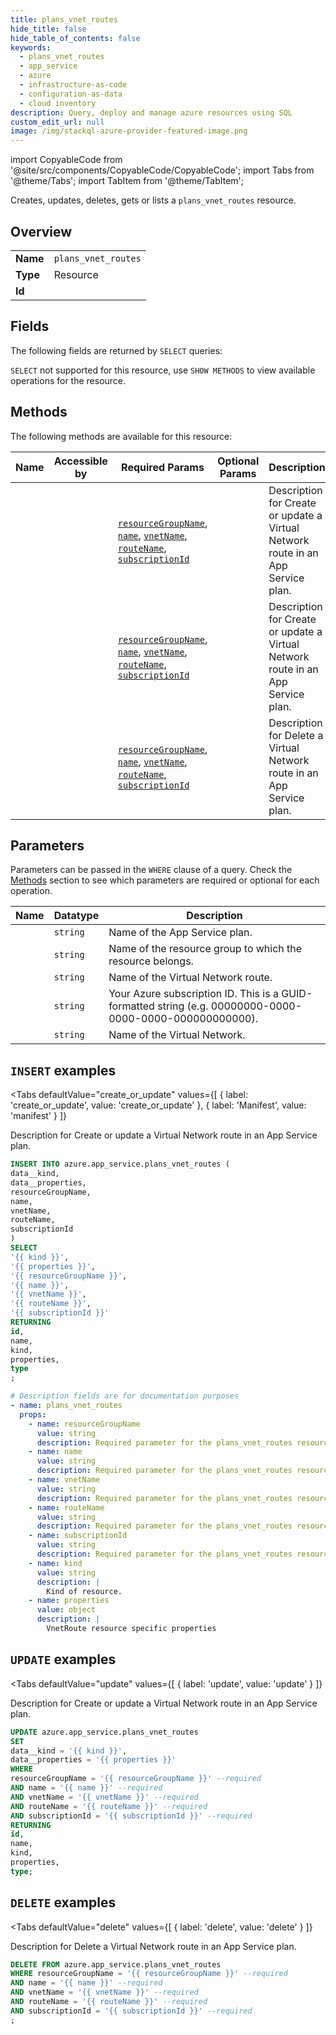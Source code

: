 ```yaml
--- 
title: plans_vnet_routes
hide_title: false
hide_table_of_contents: false
keywords:
  - plans_vnet_routes
  - app_service
  - azure
  - infrastructure-as-code
  - configuration-as-data
  - cloud inventory
description: Query, deploy and manage azure resources using SQL
custom_edit_url: null
image: /img/stackql-azure-provider-featured-image.png
---
```


import CopyableCode from '@site/src/components/CopyableCode/CopyableCode';
import Tabs from '@theme/Tabs';
import TabItem from '@theme/TabItem';

Creates, updates, deletes, gets or lists a <code>plans_vnet_routes</code> resource.

## Overview
<table><tbody>
<tr><td><b>Name</b></td><td><code>plans_vnet_routes</code></td></tr>
<tr><td><b>Type</b></td><td>Resource</td></tr>
<tr><td><b>Id</b></td><td><CopyableCode code="azure.app_service.plans_vnet_routes" /></td></tr>
</tbody></table>

## Fields

The following fields are returned by `SELECT` queries:

`SELECT` not supported for this resource, use `SHOW METHODS` to view available operations for the resource.


## Methods

The following methods are available for this resource:

<table>
<thead>
    <tr>
    <th>Name</th>
    <th>Accessible by</th>
    <th>Required Params</th>
    <th>Optional Params</th>
    <th>Description</th>
    </tr>
</thead>
<tbody>
<tr>
    <td><a href="#create_or_update"><CopyableCode code="create_or_update" /></a></td>
    <td><CopyableCode code="insert" /></td>
    <td><a href="#parameter-resourceGroupName"><code>resourceGroupName</code></a>, <a href="#parameter-name"><code>name</code></a>, <a href="#parameter-vnetName"><code>vnetName</code></a>, <a href="#parameter-routeName"><code>routeName</code></a>, <a href="#parameter-subscriptionId"><code>subscriptionId</code></a></td>
    <td></td>
    <td>Description for Create or update a Virtual Network route in an App Service plan.</td>
</tr>
<tr>
    <td><a href="#update"><CopyableCode code="update" /></a></td>
    <td><CopyableCode code="update" /></td>
    <td><a href="#parameter-resourceGroupName"><code>resourceGroupName</code></a>, <a href="#parameter-name"><code>name</code></a>, <a href="#parameter-vnetName"><code>vnetName</code></a>, <a href="#parameter-routeName"><code>routeName</code></a>, <a href="#parameter-subscriptionId"><code>subscriptionId</code></a></td>
    <td></td>
    <td>Description for Create or update a Virtual Network route in an App Service plan.</td>
</tr>
<tr>
    <td><a href="#delete"><CopyableCode code="delete" /></a></td>
    <td><CopyableCode code="delete" /></td>
    <td><a href="#parameter-resourceGroupName"><code>resourceGroupName</code></a>, <a href="#parameter-name"><code>name</code></a>, <a href="#parameter-vnetName"><code>vnetName</code></a>, <a href="#parameter-routeName"><code>routeName</code></a>, <a href="#parameter-subscriptionId"><code>subscriptionId</code></a></td>
    <td></td>
    <td>Description for Delete a Virtual Network route in an App Service plan.</td>
</tr>
</tbody>
</table>

## Parameters

Parameters can be passed in the `WHERE` clause of a query. Check the [Methods](#methods) section to see which parameters are required or optional for each operation.

<table>
<thead>
    <tr>
    <th>Name</th>
    <th>Datatype</th>
    <th>Description</th>
    </tr>
</thead>
<tbody>
<tr id="parameter-name">
    <td><CopyableCode code="name" /></td>
    <td><code>string</code></td>
    <td>Name of the App Service plan.</td>
</tr>
<tr id="parameter-resourceGroupName">
    <td><CopyableCode code="resourceGroupName" /></td>
    <td><code>string</code></td>
    <td>Name of the resource group to which the resource belongs.</td>
</tr>
<tr id="parameter-routeName">
    <td><CopyableCode code="routeName" /></td>
    <td><code>string</code></td>
    <td>Name of the Virtual Network route.</td>
</tr>
<tr id="parameter-subscriptionId">
    <td><CopyableCode code="subscriptionId" /></td>
    <td><code>string</code></td>
    <td>Your Azure subscription ID. This is a GUID-formatted string (e.g. 00000000-0000-0000-0000-000000000000).</td>
</tr>
<tr id="parameter-vnetName">
    <td><CopyableCode code="vnetName" /></td>
    <td><code>string</code></td>
    <td>Name of the Virtual Network.</td>
</tr>
</tbody>
</table>

## `INSERT` examples

<Tabs
    defaultValue="create_or_update"
    values={[
        { label: 'create_or_update', value: 'create_or_update' },
        { label: 'Manifest', value: 'manifest' }
    ]}
>
<TabItem value="create_or_update">

Description for Create or update a Virtual Network route in an App Service plan.

```sql
INSERT INTO azure.app_service.plans_vnet_routes (
data__kind,
data__properties,
resourceGroupName,
name,
vnetName,
routeName,
subscriptionId
)
SELECT 
'{{ kind }}',
'{{ properties }}',
'{{ resourceGroupName }}',
'{{ name }}',
'{{ vnetName }}',
'{{ routeName }}',
'{{ subscriptionId }}'
RETURNING
id,
name,
kind,
properties,
type
;
```
</TabItem>
<TabItem value="manifest">

```yaml
# Description fields are for documentation purposes
- name: plans_vnet_routes
  props:
    - name: resourceGroupName
      value: string
      description: Required parameter for the plans_vnet_routes resource.
    - name: name
      value: string
      description: Required parameter for the plans_vnet_routes resource.
    - name: vnetName
      value: string
      description: Required parameter for the plans_vnet_routes resource.
    - name: routeName
      value: string
      description: Required parameter for the plans_vnet_routes resource.
    - name: subscriptionId
      value: string
      description: Required parameter for the plans_vnet_routes resource.
    - name: kind
      value: string
      description: |
        Kind of resource.
    - name: properties
      value: object
      description: |
        VnetRoute resource specific properties
```
</TabItem>
</Tabs>


## `UPDATE` examples

<Tabs
    defaultValue="update"
    values={[
        { label: 'update', value: 'update' }
    ]}
>
<TabItem value="update">

Description for Create or update a Virtual Network route in an App Service plan.

```sql
UPDATE azure.app_service.plans_vnet_routes
SET 
data__kind = '{{ kind }}',
data__properties = '{{ properties }}'
WHERE 
resourceGroupName = '{{ resourceGroupName }}' --required
AND name = '{{ name }}' --required
AND vnetName = '{{ vnetName }}' --required
AND routeName = '{{ routeName }}' --required
AND subscriptionId = '{{ subscriptionId }}' --required
RETURNING
id,
name,
kind,
properties,
type;
```
</TabItem>
</Tabs>


## `DELETE` examples

<Tabs
    defaultValue="delete"
    values={[
        { label: 'delete', value: 'delete' }
    ]}
>
<TabItem value="delete">

Description for Delete a Virtual Network route in an App Service plan.

```sql
DELETE FROM azure.app_service.plans_vnet_routes
WHERE resourceGroupName = '{{ resourceGroupName }}' --required
AND name = '{{ name }}' --required
AND vnetName = '{{ vnetName }}' --required
AND routeName = '{{ routeName }}' --required
AND subscriptionId = '{{ subscriptionId }}' --required
;
```
</TabItem>
</Tabs>

